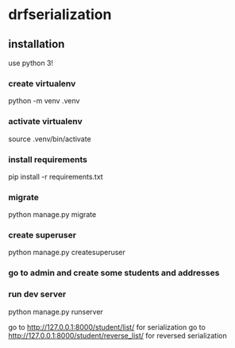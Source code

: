 # drfserialization

## installation

use python 3!

### create virtualenv
python -m venv .venv

### activate virtualenv
source .venv/bin/activate

### install requirements
pip install -r requirements.txt

### migrate
python manage.py migrate

### create superuser
python manage.py createsuperuser

### go to admin and create some students and addresses

### run dev server
python manage.py runserver

go to http://127.0.0.1:8000/student/list/ for serialization
go to http://127.0.0.1:8000/student/reverse_list/ for reversed serialization